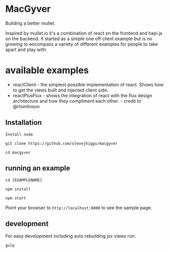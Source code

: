 # MacGyver

Building a better mullet.

Inspired by mullet.io it's a combination of react on the frontend and hapi.js on the backend. It started as a simple one off client example
but is no growing to encompass a variety of different examples for people to take apart and play with.

# available examples

* reactClient - the simplest possible implementation of react. Shows how to get the views built and injected client side.
* reactPlusFlux - shows the integration of react with the flux design architecture and how they compliment each other. - credit to @rtomlinson

## Installation

    Install node

    git clone https://github.com/stevejhiggs/macgyver

    cd macgyver

## running an example

    cd [EXAMPLENAME]

    npm install

    npm start

Point your browser to `http://localhost:8000` to see the sample page.

## development

For easy development including auto rebuilding jsx views run:

    gulp



